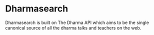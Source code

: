 Dharmasearch
============

Dharmasearch is built on The Dharma API which aims to be the single canonical source of all the dharma talks and teachers on the web.
